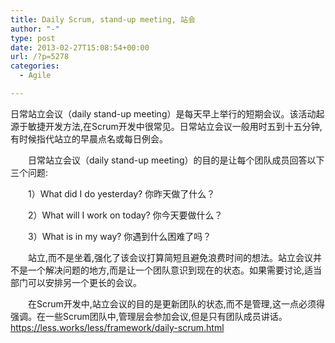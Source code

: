 ```yaml
---
title: Daily Scrum, stand-up meeting, 站会
author: "-"
type: post
date: 2013-02-27T15:08:54+00:00
url: /?p=5278
categories:
  - Agile

---
```

日常站立会议（daily stand-up meeting）是每天早上举行的短期会议。该活动起源于敏捷开发方法,在Scrum开发中很常见。日常站立会议一般用时五到十五分钟,有时候指代站立的早晨点名或每日例会。

　　日常站立会议（daily stand-up meeting）的目的是让每个团队成员回答以下三个问题: 

　　1）What did I do yesterday? 你昨天做了什么？
  
　　2）What will I work on today? 你今天要做什么？
  
　　3）What is in my way? 你遇到什么困难了吗？

　　站立,而不是坐着,强化了该会议打算简短且避免浪费时间的想法。站立会议并不是一个解决问题的地方,而是让一个团队意识到现在的状态。如果需要讨论,适当部门可以安排另一个更长的会议。

　　在Scrum开发中,站立会议的目的是更新团队的状态,而不是管理,这一点必须得强调。在一些Scrum团队中,管理层会参加会议,但是只有团队成员讲话。https://less.works/less/framework/daily-scrum.html